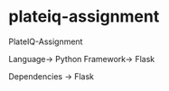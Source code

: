 # plateiq-assignment
PlateIQ-Assignment


Language-> Python
Framework-> Flask

Dependencies ->
Flask

